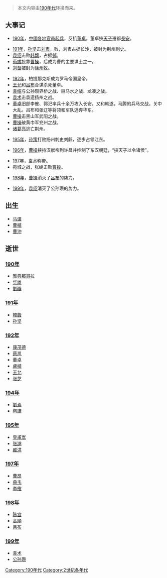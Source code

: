 > 本文内容由[190年代](https://zh.wikipedia.org/wiki/190年代)转换而来。


## 大事记

  - [190年](https://zh.wikipedia.org/wiki/190年 "wikilink")，[中國各地官員起兵](https://zh.wikipedia.org/wiki/中国 "wikilink")，反抗[董卓](../Page/董卓.md "wikilink")。董卓挾[天子](../Page/天子.md "wikilink")遷都[長安](../Page/长安.md "wikilink")。

<!-- end list -->

  - [191年](https://zh.wikipedia.org/wiki/191年 "wikilink")，[孙坚](../Page/孙坚.md "wikilink")击[刘表](../Page/刘表.md "wikilink")，败，刘表占据长沙，被封为荆州刺史。
  - [袁绍](../Page/袁绍.md "wikilink")击败[韩馥](../Page/韓馥.md "wikilink")，占据[邺](https://zh.wikipedia.org/wiki/邺 "wikilink")。
  - [荀彧](../Page/荀彧.md "wikilink")投靠[曹操](../Page/曹操.md "wikilink")，后成为曹的主要谋士之一。
  - [刘备](../Page/刘备.md "wikilink")被封为[徐州牧](https://zh.wikipedia.org/wiki/徐州牧 "wikilink")。

<!-- end list -->

  - [192年](https://zh.wikipedia.org/wiki/192年 "wikilink")，柏提那克斯成为罗马帝国皇帝。
  - [王允](../Page/王允.md "wikilink")和[吕布](../Page/吕布.md "wikilink")合谋杀死董卓。
  - [袁绍](../Page/袁绍.md "wikilink")与公孙瓒界桥之战、巨马水之战、龙凑之战。
  - [袁术](../Page/袁术.md "wikilink")击袁遗扬州之战。
  - [董卓](../Page/董卓.md "wikilink")旧部李傕、郭汜率兵十余万攻入长安，又和韩遂，马腾的兵马交战，关中大乱。吕布和张辽等将领和军队逃奔华东。
  - [曹操](../Page/曹操.md "wikilink")击黑山军武阳之战。
  - [曹操](../Page/曹操.md "wikilink")破黄巾军兖州之战。
  - [诸葛亮](../Page/诸葛亮.md "wikilink")逃亡荆州。

<!-- end list -->

  - [195年](https://zh.wikipedia.org/wiki/195年 "wikilink")，[孙策](../Page/孙策.md "wikilink")打败扬州刺史刘繇，逐步占领江东。

<!-- end list -->

  - [196年](https://zh.wikipedia.org/wiki/196年 "wikilink")，[曹操](../Page/曹操.md "wikilink")挟持汉献帝到许昌并控制了东汉朝廷，“挟天子以令诸侯”。

<!-- end list -->

  - [197年](https://zh.wikipedia.org/wiki/197年 "wikilink")，[袁术](../Page/袁术.md "wikilink")称帝。
  - 宛城之战，张绣击败[曹操](../Page/曹操.md "wikilink")。

<!-- end list -->

  - [198年](https://zh.wikipedia.org/wiki/198年 "wikilink")，[曹操](../Page/曹操.md "wikilink")消灭了[吕布](../Page/吕布.md "wikilink")的势力。

<!-- end list -->

  - [199年](https://zh.wikipedia.org/wiki/199年 "wikilink")，[袁绍](../Page/袁绍.md "wikilink")消灭了公孙瓒的势力。

## 出生

  - [马谡](../Page/马谡.md "wikilink")
  - [曹植](../Page/曹植.md "wikilink")
  - [曹沖](https://zh.wikipedia.org/wiki/曹沖 "wikilink")

## 逝世

### [190年](https://zh.wikipedia.org/wiki/190年 "wikilink")

  - [雅典那哥拉](../Page/雅典那哥拉.md "wikilink")
  - [华雄](../Page/华雄.md "wikilink")
  - [劉辯](../Page/劉辯.md "wikilink")

### [191年](https://zh.wikipedia.org/wiki/191年 "wikilink")

  - [韓馥](../Page/韓馥.md "wikilink")
  - [孙坚](../Page/孙坚.md "wikilink")

### [192年](https://zh.wikipedia.org/wiki/192年 "wikilink")

  - [康茂德](../Page/康茂德.md "wikilink")
  - [蔡邕](../Page/蔡邕.md "wikilink")
  - [董卓](../Page/董卓.md "wikilink")
  - [盧植](../Page/盧植.md "wikilink")
  - [王允](../Page/王允.md "wikilink")
  - [张芝](https://zh.wikipedia.org/wiki/张芝 "wikilink")

### [194年](../Page/194年.md "wikilink")

  - [劉焉](../Page/劉焉_\(益州牧\).md "wikilink")
  - [陶謙](../Page/陶謙.md "wikilink")

### [195年](https://zh.wikipedia.org/wiki/195年 "wikilink")

  - [皇甫嵩](../Page/皇甫嵩.md "wikilink")
  - [张邈](../Page/张邈.md "wikilink")
  - [臧洪](../Page/臧洪.md "wikilink")

### [197年](https://zh.wikipedia.org/wiki/197年 "wikilink")

  - [曹昂](../Page/曹昂.md "wikilink")
  - [典韦](../Page/典韦.md "wikilink")
  - [李傕](../Page/李傕.md "wikilink")

### [198年](https://zh.wikipedia.org/wiki/198年 "wikilink")

  - [陈宫](../Page/陈宫.md "wikilink")
  - [高順](../Page/高順.md "wikilink")
  - [吕布](../Page/吕布.md "wikilink")

### [199年](https://zh.wikipedia.org/wiki/199年 "wikilink")

  - [袁术](../Page/袁术.md "wikilink")
  - [公孙瓒](../Page/公孙瓒.md "wikilink")

[Category:190年代](https://zh.wikipedia.org/wiki/Category:190年代 "wikilink") [Category:2世纪各年代](https://zh.wikipedia.org/wiki/Category:2世纪各年代 "wikilink")